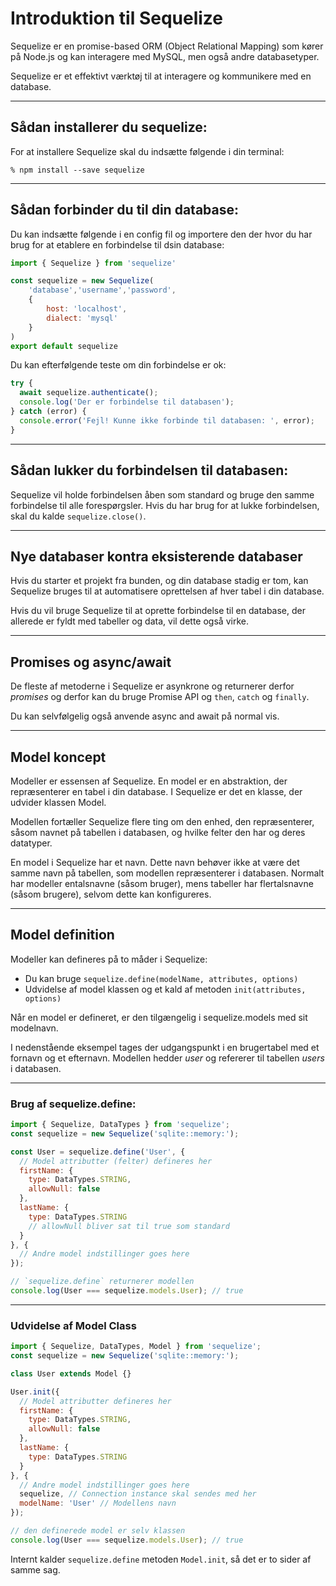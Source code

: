 # Introduktion til Sequelize
Sequelize er en promise-based ORM (Object Relational Mapping) som kører på Node.js og kan interagere med MySQL, men også andre databasetyper.

Sequelize er et effektivt værktøj til at interagere og kommunikere med en database. 
___
## Sådan installerer du sequelize:

For at installere Sequelize skal du indsætte følgende i din terminal:
```
% npm install --save sequelize
```
___
## Sådan forbinder du til din database:
Du kan indsætte følgende i en config fil og importere den der hvor du har brug for at etablere en forbindelse til dsin database:
```js
import { Sequelize } from 'sequelize'

const sequelize = new Sequelize(
	'database','username','password',
	{
		host: 'localhost',
		dialect: 'mysql'
	}
)
export default sequelize
```
Du kan efterfølgende teste om din forbindelse er ok:
```js
try {
  await sequelize.authenticate();
  console.log('Der er forbindelse til databasen');
} catch (error) {
  console.error('Fejl! Kunne ikke forbinde til databasen: ', error);
}
```
___
## Sådan lukker du forbindelsen til databasen:
Sequelize vil holde forbindelsen åben som standard og bruge den samme forbindelse til alle forespørgsler. Hvis du har brug for at lukke forbindelsen, skal du kalde `sequelize.close()`.
___
## Nye databaser kontra eksisterende databaser
Hvis du starter et projekt fra bunden, og din database stadig er tom, kan Sequelize bruges til at automatisere oprettelsen af hver tabel i din database.

Hvis du vil bruge Sequelize til at oprette forbindelse til en database, der allerede er fyldt med tabeller og data, vil dette også virke.
___
## Promises og async/await
De fleste af metoderne i Sequelize er asynkrone og returnerer derfor *promises* og derfor kan du bruge Promise API og `then`, `catch` og  `finally`.

Du kan selvfølgelig også anvende async and await på normal vis.
___
## Model koncept
Modeller er essensen af Sequelize. En model er en abstraktion, der repræsenterer en tabel i din database. I Sequelize er det en klasse, der udvider klassen Model.

Modellen fortæller Sequelize flere ting om den enhed, den repræsenterer, såsom navnet på tabellen i databasen, og hvilke felter den har og deres datatyper.

En model i Sequelize har et navn. Dette navn behøver ikke at være det samme navn på tabellen, som modellen repræsenterer i databasen. Normalt har modeller entalsnavne (såsom bruger), mens tabeller har flertalsnavne (såsom brugere), selvom dette kan konfigureres.
___
## Model definition
Modeller kan defineres på to måder i Sequelize:

- Du kan bruge `sequelize.define(modelName, attributes, options)`
- Udvidelse af model klassen og et kald af metoden `init(attributes, options)`

Når en model er defineret, er den tilgængelig i sequelize.models med sit modelnavn.

I nedenstående eksempel tages der udgangspunkt i en brugertabel med et fornavn og et efternavn. Modellen hedder *user* og refererer til tabellen *users* i databasen.
___
### Brug af sequelize.define:
```js
import { Sequelize, DataTypes } from 'sequelize';
const sequelize = new Sequelize('sqlite::memory:');

const User = sequelize.define('User', {
  // Model attributter (felter) defineres her
  firstName: {
    type: DataTypes.STRING,
    allowNull: false
  },
  lastName: {
    type: DataTypes.STRING
    // allowNull bliver sat til true som standard
  }
}, {
  // Andre model indstillinger goes here
});

// `sequelize.define` returnerer modellen
console.log(User === sequelize.models.User); // true
```
___
### Udvidelse af Model Class
```js
import { Sequelize, DataTypes, Model } from 'sequelize';
const sequelize = new Sequelize('sqlite::memory:');

class User extends Model {}

User.init({
  // Model attributter defineres her
  firstName: {
    type: DataTypes.STRING,
    allowNull: false
  },
  lastName: {
    type: DataTypes.STRING
  }
}, {
  // Andre model indstillinger goes here
  sequelize, // Connection instance skal sendes med her
  modelName: 'User' // Modellens navn 
});

// den definerede model er selv klassen
console.log(User === sequelize.models.User); // true
```
Internt kalder `sequelize.define` metoden `Model.init`, så det er to sider af samme sag.